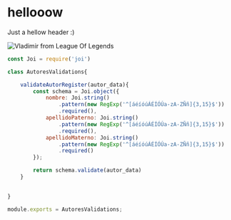 # hellooow

Just a hellow header :)

![Vladimir from League Of Legends](https://github.com/user-attachments/assets/b0673fe1-071d-4d7e-9260-f33a0c752ecb)

``` javascript
const Joi = require('joi')

class AutoresValidations{

    validateAutorRegister(autor_data){
        const schema = Joi.object({
            nombre: Joi.string()
                .pattern(new RegExp('^[áéíóúÁÉÍÓÚa-zA-ZÑñ]{3,15}$')) 
                .required(),
            apellidoPaterno: Joi.string()
                .pattern(new RegExp('^[áéíóúÁÉÍÓÚa-zA-ZÑñ]{3,15}$')) 
                .required(),
            apellidoMaterno: Joi.string()
                .pattern(new RegExp('^[áéíóúÁÉÍÓÚa-zA-ZÑñ]{3,15}$')) 
                .required()
        });

        return schema.validate(autor_data)
    }

    
}

module.exports = AutoresValidations;
```
